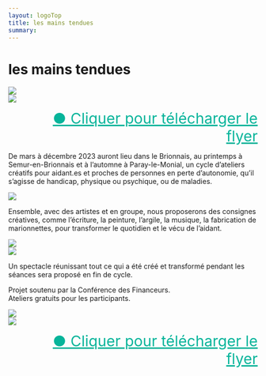 ```yaml
---
layout: logoTop
title: les mains tendues
summary:
---
```

<h1>les mains tendues</h1>
<div class="flex-container">
            <div class="column">
                <img src="https://res.cloudinary.com/dnxcesebo/image/upload/q_auto,f_auto/v1688791995/les-mains-tendues-paray2023p1_pbj4i2.png">
            </div>
            <div class="column">
                <img src="https://res.cloudinary.com/dnxcesebo/image/upload/q_auto,f_auto/v1688792015/les-mains-tendues-paray2023p2_qurzz0.png">
            </div>
        </div>
 <ul style="text-align:right;list-style-type:none">
    <li>
      <a style="color:hsl(171,93.5%,36.5%); font-size:30px" href="flyer-mains-tendues-Paray2023.pdf" download="FLYER-les-mains-tendues_Paray-le-Monial.pdf">●&nbsp;Cliquer pour télécharger le flyer</a>
    </li>
  </ul>
<p class="intro-text">De mars à décembre 2023 auront lieu dans le Brionnais, au printemps à Semur-en-Brionnais et à l’automne à Paray-le-Monial, un cycle d’ateliers créatifs pour aidant.es et proches de personnes en perte d’autonomie, qu’il s’agisse de handicap, physique ou psychique, ou de maladies.</p>

<div class="center-block">
<img src="https://res.cloudinary.com/dnxcesebo/image/upload/q_auto,f_auto/v1692339463/plate-birds-mains-tendues_yc9uau.jpg">
</div>
<p class="intro-text">Ensemble, avec des artistes et en groupe, nous proposerons des consignes créatives, comme l’écriture, la peinture, l’argile, la musique, la fabrication de marionnettes, pour transformer le quotidien et le vécu de l’aidant.</p>

<div class="center-block">
  <img src="https://res.cloudinary.com/dnxcesebo/image/upload/q_auto,f_auto/v1692339476/held-painting-mains-tendues_z3fkad.jpg">
</div>

<img src="https://res.cloudinary.com/dnxcesebo/image/upload/q_auto,f_auto/v1683132587/actus-brionnais-2023-05-03_oj2gds.png">

<p class="intro-text">Un spectacle réunissant tout ce qui a été créé et transformé pendant les séances sera proposé en fin de cycle.</p>
 
<p class="intro-text">Projet soutenu par la Conférence des Financeurs.<br>
Ateliers gratuits pour les participants.<br>

<div class="flex-container">
  <div class="column">
    <img src="https://res.cloudinary.com/dnxcesebo/image/upload/q_auto,f_auto/v1677512592/les-mains-tenduesP1_s4iu55.png">
  </div>
  <div class="column">
    <img src="https://res.cloudinary.com/dnxcesebo/image/upload/q_auto,f_auto/v1677512592/les-mains-tenduesP2_z3c8ms.png">
  </div>
 </div>
 <ul style="text-align:right;list-style-type:none">
    <li>
      <a style="color:hsl(171,93.5%,36.5%); font-size:30px" href="Mains tendues BD Web.pdf" download="FLYER-les-mains-tendues">●&nbsp;Cliquer pour télécharger le flyer</a>
    </li>
  </ul>